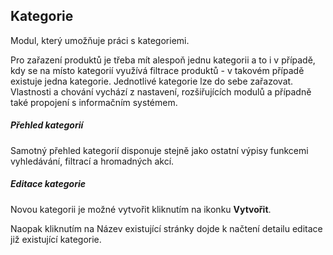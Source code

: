## Kategorie

Modul, který umožňuje práci s kategoriemi. 

Pro zařazení produktů je třeba mít alespoň jednu kategorii a to i v případě, kdy se na místo kategorií využívá filtrace produktů - v takovém případě existuje jedna kategorie. Jednotlivé kategorie lze do sebe zařazovat. Vlastnosti a chování vychází z nastavení, rozšiřujících modulů a případně také propojení s informačním systémem.


##### Přehled kategorií

Samotný přehled kategorií disponuje stejně jako ostatní výpisy funkcemi vyhledávání, filtrací a hromadných akcí.


##### Editace kategorie

Novou kategorii je možné vytvořit kliknutím na ikonku **Vytvořit**. 

Naopak kliknutím na Název existující stránky dojde k načtení detailu editace již existující kategorie.
